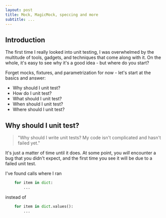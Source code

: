 ```yaml
---
layout: post
title: Mock, MagicMock, speccing and more
subtitle: ...
---
```


## Introduction

The first time I really looked into unit testing, I was overwhelmed by the multitude of tools, gadgets, and techniques that come along with it. On the whole, it's easy to see why it's a good idea - but where do you start?

Forget mocks, fixtures, and parametrization for now - let's start at the basics and answer:

- Why should I unit test?
- How do I unit test?
- What should I unit test?
- When should I unit test?
- Where should I unit test?

## Why should I unit test?


> "Why should I write unit tests? My code isn't complicated and hasn't failed yet."


It's just a matter of time until it does. At some point, you _will_ encounter a bug that you didn't expect, and the first time you see it will be due to a failed unit test.

I've found calls where I ran


```python
    for item in dict:
        ...
```

instead of

```python
    for item in dict.values():
        ...
```